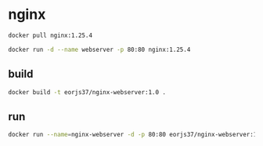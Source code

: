 # nginx

```bash
docker pull nginx:1.25.4
```

```bash
docker run -d --name webserver -p 80:80 nginx:1.25.4
```

## build

```bash
docker build -t eorjs37/nginx-webserver:1.0 .
```

## run

```bash
docker run --name=nginx-webserver -d -p 80:80 eorjs37/nginx-webserver:1.0
```

